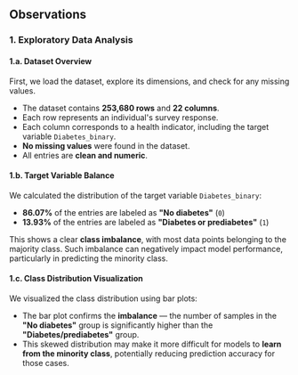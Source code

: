 ## Observations

### 1. Exploratory Data Analysis

#### 1.a. Dataset Overview

First, we load the dataset, explore its dimensions, and check for any missing values.

- The dataset contains **253,680 rows** and **22 columns**.
- Each row represents an individual's survey response.
- Each column corresponds to a health indicator, including the target variable `Diabetes_binary`.
-  **No missing values** were found in the dataset.
- All entries are **clean and numeric**.

#### 1.b. Target Variable Balance

We calculated the distribution of the target variable `Diabetes_binary`:

- **86.07%** of the entries are labeled as **"No diabetes"** (`0`)
- **13.93%** of the entries are labeled as **"Diabetes or prediabetes"** (`1`)

This shows a clear **class imbalance**, with most data points belonging to the majority class. Such imbalance can negatively impact model performance, particularly in predicting the minority class.

#### 1.c. Class Distribution Visualization

We visualized the class distribution using bar plots:

- The bar plot confirms the **imbalance** — the number of samples in the **"No diabetes"** group is significantly higher than the **"Diabetes/prediabetes"** group.
- This skewed distribution may make it more difficult for models to **learn from the minority class**, potentially reducing prediction accuracy for those cases.
